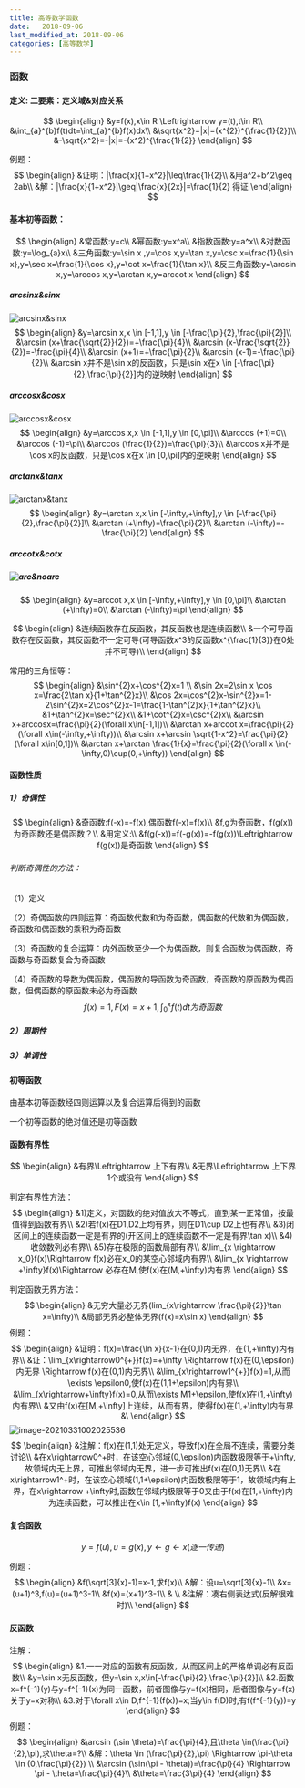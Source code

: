 ```yaml
---
title: 高等数学函数
date:   2018-09-06
last_modified_at: 2018-09-06
categories: [高等数学]
---
```


### 函数

#### 定义: 二要素：定义域&对应关系

$$
\begin{align}
&y=f(x),x\in R  \Leftrightarrow y=(t),t\in R\\
&\int_{a}^{b}f(t)dt=\int_{a}^{b}f(x)dx\\
&\sqrt{x^2}=|x|=(x^{2})^{\frac{1}{2}}\\
&-\sqrt{x^2}=-|x|=-(x^2)^{\frac{1}{2}}
\end{align}
$$

例题：
$$
\begin{align}
&证明：|\frac{x}{1+x^2}|\leq\frac{1}{2}\\
&用a^2+b^2\geq 2ab\\
&解：|\frac{x}{1+x^2}|\geq|\frac{x}{2x}|=\frac{1}{2}
得证
\end{align}
$$


#### 基本初等函数：

$$
\begin{align}
&常函数:y=c\\
&幂函数:y=x^a\\
&指数函数:y=a^x\\
&对数函数:y=\log_{a}x\\
&三角函数:y=\sin x ,y=\cos x,y=\tan x,y=\csc x=\frac{1}{\sin x},y=\sec x=\frac{1}{\cos x},y=\cot x=\frac{1}{\tan x}\\
&反三角函数:y=\arcsin x,y=\arccos x,y=\arctan x,y=arccot x
\end{align}
$$



##### arcsinx&sinx

![arcsinx&sinx](https://raw.githubusercontent.com/blueflylabor/images/main/arcsinx&sinx.jpg)
$$
\begin{align}
&y=\arcsin x,x \in [-1,1],y \in [-\frac{\pi}{2},\frac{\pi}{2}]\\
&\arcsin (x+\frac{\sqrt{2}}{2})=+\frac{\pi}{4}\\
&\arcsin (x-\frac{\sqrt{2}}{2})=-\frac{\pi}{4}\\
&\arcsin (x+1)=+\frac{\pi}{2}\\
&\arcsin (x-1)=-\frac{\pi}{2}\\
&\arcsin x并不是\sin x的反函数，只是\sin x在x \in [-\frac{\pi}{2},\frac{\pi}{2}]内的逆映射
\end{align}
$$


##### arccosx&cosx

![arccosx&cosx](https://raw.githubusercontent.com/blueflylabor/images/main/arccosx&cosx.jpg)
$$
\begin{align}
&y=\arccos x,x \in [-1,1],y \in [0,\pi]\\
&\arccos (+1)=0\\
&\arccos (-1)=\pi\\
&\arccos (\frac{1}{2})=\frac{\pi}{3}\\
&\arccos x并不是\cos x的反函数，只是\cos x在x \in [0,\pi]内的逆映射
\end{align}
$$

##### arctanx&tanx

![arctanx&tanx](https://raw.githubusercontent.com/blueflylabor/images/main/arctanx&tanx.jpg)
$$
\begin{align}
&y=\arctan x,x \in [-\infty,+\infty],y \in [-\frac{\pi}{2},\frac{\pi}{2}]\\
&\arctan (+\infty)=\frac{\pi}{2}\\
&\arctan (-\infty)=-\frac{\pi}{2}
\end{align}
$$

##### arccotx&cotx

##### ![arc&noarc](https://raw.githubusercontent.com/blueflylabor/images/main/arc&noarc.jpg)

$$
\begin{align}
&y=arccot x,x \in [-\infty,+\infty],y \in [0,\pi]\\
&\arctan (+\infty)=0\\
&\arctan (-\infty)=\pi
\end{align}
$$

$$
\begin{align}
&连续函数存在反函数，其反函数也是连续函数\\
&一个可导函数存在反函数，其反函数不一定可导(可导函数x^3的反函数x^{\frac{1}{3}}在0处并不可导)\\
\end{align}
$$

常用的三角恒等：
$$
\begin{align}
&\sin^{2}x+\cos^{2}x=1 \\
&\sin 2x=2\sin x \cos x=\frac{2\tan x}{1+\tan^{2}x}\\
&\cos 2x=\cos^{2}x-\sin^{2}x=1-2\sin^{2}x=2\cos^{2}x-1=\frac{1-\tan^{2}x}{1+\tan^{2}x}\\
&1+\tan^{2}x=\sec^{2}x\\
&1+\cot^{2}x=\csc^{2}x\\
&\arcsin x+arccosx=\frac{\pi}{2}(\forall x\in[-1,1])\\
&\arctan x+arccot x=\frac{\pi}{2}(\forall x\in(-\infty,+\infty))\\
&\arcsin x+\arcsin \sqrt{1-x^2}=\frac{\pi}{2}(\forall x\in[0,1])\\
&\arctan x+\arctan \frac{1}{x}=\frac{\pi}{2}(\forall x \in(-\infty,0)\cup(0,+\infty))
\end{align}
$$


#### 函数性质

##### 1）奇偶性

$$
\begin{align}
&奇函数:f(-x)=-f(x),偶函数f(-x)=f(x)\\
&f,g为奇函数，f(g(x))为奇函数还是偶函数？\\
&用定义:\\
&f(g(-x))=f(-g(x))=-f(g(x))\Leftrightarrow f(g(x))是奇函数
\end{align}
$$

###### 判断奇偶性的方法：

（1）定义

（2）奇偶函数的四则运算：奇函数代数和为奇函数，偶函数的代数和为偶函数，奇函数和偶函数的乘积为奇函数

（3）奇函数的复合运算：内外函数至少一个为偶函数，则复合函数为偶函数，奇函数与奇函数复合为奇函数

（4）奇函数的导数为偶函数，偶函数的导函数为奇函数，奇函数的原函数为偶函数，但偶函数的原函数未必为奇函数
$$
f(x)=1,F(x)=x+1,\int_{0}^{x}f(t)dt为奇函数
$$


##### 2）周期性

#####  3）单调性

#### 初等函数

由基本初等函数经四则运算以及复合运算后得到的函数

一个初等函数的绝对值还是初等函数

#### 函数有界性

$$
\begin{align}
&有界\Leftrightarrow 上下有界\\
&无界\Leftrightarrow 上下界1个或没有
\end{align}
$$



判定有界性方法：
$$
\begin{align}
&1)定义，对函数的绝对值放大不等式，直到某一正常值，按最值得到函数有界\\
&2)若f(x)在D1,D2上均有界，则在D1\cup D2上也有界\\
&3)闭区间上的连续函数一定是有界的(开区间上的连续函数不一定是有界\tan x)\\
&4)收敛数列必有界\\
&5)存在极限的函数局部有界\\
&\lim_{x \rightarrow x_0}f(x)\Rightarrow f(x)必在x_0的某空心邻域内有界\\
&\lim_{x \rightarrow +\infty}f(x)\Rightarrow 必存在M,使f(x)在(M,+\infty)内有界
\end{align}
$$

判定函数无界方法：
$$
\begin{align}
&无穷大量必无界(lim_{x\rightarrow \frac{\pi}{2}}\tan x=\infty)\\
&局部无界必整体无界(f(x)=x\sin x)
\end{align}
$$
例题：
$$
\begin{align}
&证明：f(x)=\frac{\ln x}{x-1}在(0,1)内无界，在(1,+\infty)内有界\\
&证：\lim_{x\rightarrow0^{+}}f(x)=+\infty \Rightarrow f(x)在(0,\epsilon)内无界 \Rightarrow f(x)在(0,1)内无界\\
&\lim_{x\rightarrow1^{+}}f(x)=1,从而\exists \epsilon0,使f(x)在(1,1+\epsilon)内有界\\
&\lim_{x\rightarrow+\infty}f(x)=0,从而\exists M1+\epsilon,使f(x)在(1,+\infty)内有界\\
&又由f(x)在[M,+\infty]上连续，从而有界，使得f(x)在(1,+\infty)内有界
&\
\end{align}
$$
![image-20210331002025536](https://raw.githubusercontent.com/blueflylabor/images/main/image-20210331002025536.jpg)
$$
\begin{align}
&注解：f(x)在(1,1)处无定义，导致f(x)在全局不连续，需要分类讨论\\
&在x\rightarrow0^+时，在该空心邻域(0,\epsilon)内函数极限等于+\infty,故领域内无上界，可推出邻域内无界，进一步可推出f(x)在(0,1)无界\\
&在x\rightarrow1^+时，在该空心领域(1,1+\epsilon)内函数极限等于1，故领域内有上界，在x\rightarrow +\infty时,函数在邻域内极限等于0又由于f(x)在[1,+\infty)内为连续函数，可以推出在x\in [1,+\infty)f(x)
\end{align}
$$

#### 复合函数

$$
y=f(u),u=g(x) ,y\leftarrow g\leftarrow x(逐一传递)
$$

例题：
$$
\begin{align}
&f(\sqrt[3]{x}-1)=x-1,求f(x)\\
&解：设u=\sqrt[3]{x}-1\\
&x=(u+1)^3,f(u)=(u+1)^3-1\\
&f(x)=(x+1)^3-1\\
& \\
&注解：凑右侧表达式(反解很难时)\\
\end{align}
$$

#### 反函数

注解：
$$
\begin{align}
&1.一一对应的函数有反函数，从而区间上的严格单调必有反函数\\
&y=\sin x无反函数，但y=\sin x,x\in[-\frac{\pi}{2},\frac{\pi}{2}]\\
&2.函数x=f^{-1}(y)与y=f^{-1}(x)为同一函数，前者图像与y=f(x)相同，后者图像与y=f(x)关于y=x对称\\
&3.对于\forall x\in D,f^{-1}(f(x))=x;当y\in f(D)时,有f(f^{-1}(y))=y
\end{align}
$$
例题：
$$
\begin{align}
&\arcsin (\sin \theta)=\frac{\pi}{4},且\theta \in(\frac{\pi}{2},\pi),求\theta=?\\
&解：\theta \in (\frac{\pi}{2},\pi) \Rightarrow \pi-\theta \in (0,\frac{\pi}{2}) \\
&\arcsin (\sin(\pi - \theta))=\frac{\pi}{4} \Rightarrow \pi - \theta=\frac{\pi}{4}\\
&\theta=\frac{3\pi}{4}
\end{align}
$$
